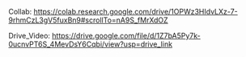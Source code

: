 Collab:
https://colab.research.google.com/drive/1OPWz3HIdvLXz-7-9rhmCzL3gV5fuxBn9#scrollTo=nA9S_fMrXdOZ

Drive_Video:
https://drive.google.com/file/d/1Z7bA5Py7k-0ucnvPT6S_4MevDsY6Cqbi/view?usp=drive_link
